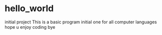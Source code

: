 # hello_world
initial project
This is a basic program
initial one for all computer languages
hope u enjoy coding
bye

